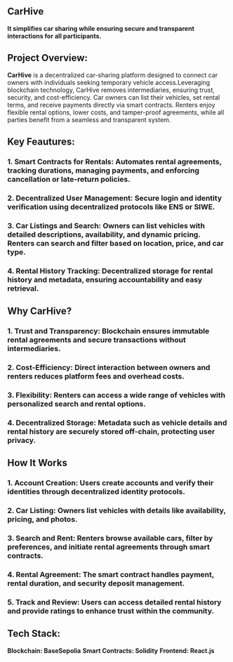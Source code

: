 ## CarHive

**It simplifies car sharing while ensuring secure and transparent interactions for all participants.**

## Project Overview:

**CarHive** is a decentralized car-sharing platform designed to connect car owners with individuals seeking temporary vehicle access.Leveraging blockchain technology, CarHive removes intermediaries, ensuring trust, security, and cost-efficiency. 
Car owners can list their vehicles, set rental terms, and receive payments directly via smart contracts. Renters enjoy flexible rental options, lower costs, and tamper-proof agreements, while all parties benefit from a seamless and transparent system.

## Key Feautures:
### 1. **Smart Contracts for Rentals**: Automates rental agreements, tracking durations, managing payments, and enforcing cancellation or late-return policies.
### 2. **Decentralized User Management**: Secure login and identity verification using decentralized protocols like ENS or SIWE.
### 3. **Car Listings and Search**: Owners can list vehicles with detailed descriptions, availability, and dynamic pricing. Renters can search and filter based on location, price, and car type.
### 4. **Rental History Tracking**: Decentralized storage for rental history and metadata, ensuring accountability and easy retrieval.

## Why CarHive?
### 1. Trust and Transparency: Blockchain ensures immutable rental agreements and secure transactions without intermediaries.
### 2. Cost-Efficiency: Direct interaction between owners and renters reduces platform fees and overhead costs.
### 3. Flexibility: Renters can access a wide range of vehicles with personalized search and rental options.
### 4. Decentralized Storage: Metadata such as vehicle details and rental history are securely stored off-chain, protecting user privacy.


## How It Works

### 1. Account Creation: Users create accounts and verify their identities through decentralized identity protocols.
### 2. Car Listing: Owners list vehicles with details like availability, pricing, and photos.
### 3. Search and Rent: Renters browse available cars, filter by preferences, and initiate rental agreements through smart contracts.
### 4. Rental Agreement: The smart contract handles payment, rental duration, and security deposit management.
### 5. Track and Review: Users can access detailed rental history and provide ratings to enhance trust within the community.


## Tech Stack:
**Blockchain: BaseSepolia**
**Smart Contracts: Solidity**
**Frontend: React.js**

   